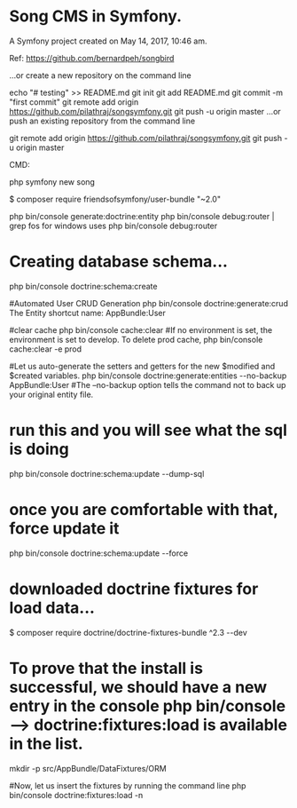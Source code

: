 Song CMS  in Symfony.
=====================

A Symfony project created on May 14, 2017, 10:46 am.

Ref: https://github.com/bernardpeh/songbird


…or create a new repository on the command line

echo "# testing" >> README.md
git init
git add README.md
git commit -m "first commit"
git remote add origin https://github.com/pilathraj/songsymfony.git
git push -u origin master
…or push an existing repository from the command line

git remote add origin https://github.com/pilathraj/songsymfony.git
git push -u origin master



CMD:

php symfony new song

$ composer require friendsofsymfony/user-bundle "~2.0"

php bin/console generate:doctrine:entity
php bin/console debug:router | grep fos   for windows uses php bin/console debug:router

# Creating database schema...
php bin/console doctrine:schema:create

#Automated User CRUD Generation
php bin/console doctrine:generate:crud
The Entity shortcut name: AppBundle:User

#clear cache
php bin/console cache:clear
#If no environment is set, the environment is set to develop. To delete prod cache,
php bin/console cache:clear -e prod


#Let us auto-generate the setters and getters for the new $modified and $created variables.
php bin/console doctrine:generate:entities --no-backup AppBundle:User
#The –no-backup option tells the command not to back up your original entity file.

# run this and you will see what the sql is doing
php bin/console doctrine:schema:update --dump-sql
# once you are comfortable with that, force update it
php bin/console doctrine:schema:update --force

# downloaded doctrine fixtures for load data...
$ composer require doctrine/doctrine-fixtures-bundle ^2.3 --dev

# To prove that the install is successful, we should have a new entry in the console php bin/console    --> doctrine:fixtures:load  is available in the list.

mkdir -p src/AppBundle/DataFixtures/ORM

#Now, let us insert the fixtures by running the command line
php bin/console doctrine:fixtures:load -n